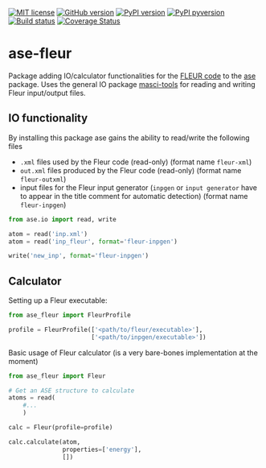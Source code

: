 [![MIT license](https://img.shields.io/badge/license-MIT-blue.svg)](LICENSE)
[![GitHub version](https://img.shields.io/github/v/tag/JuDFTTeam/ase-fleur?include_prereleases&label=GitHub%20version&logo=GitHub)](https://github.com/JuDFTteam/ase-fleur/releases)
[![PyPI version](https://img.shields.io/pypi/v/ase-fleur)](https://pypi.org/project/ase-fleur/)
[![PyPI pyversion](https://img.shields.io/pypi/pyversions/ase-fleur)](https://pypi.org/project/ase-fleur/)
[![Build status](https://github.com/JuDFTteam/ase-fleur/workflows/ase-fleur/badge.svg?branch=develop&event=push)](https://github.com/JuDFTteam/ase-fleur/actions)
[![Coverage Status](https://codecov.io/gh/JuDFTteam/ase-fleur/branch/develop/graph/badge.svg)](https://codecov.io/gh/JuDFTteam/ase-fleur)

# ase-fleur
Package adding IO/calculator functionalities for the [FLEUR code](https://www.flapw.de) to the [ase](https://www.pypi.org/project/ase) package.
Uses the general IO package [masci-tools](https://pypi.org/project/ase-fleur/) for reading and writing Fleur input/output files.

## IO functionality

By installing this package ase gains the ability to read/write the following files

- ``.xml`` files used by the Fleur code (read-only) (format name ``fleur-xml``)
- ``out.xml`` files produced by the Fleur code (read-only) (format name ``fleur-outxml``)
- input files for the Fleur input generator (``inpgen`` or ``input generator`` have to appear in the title comment for automatic detection) (format name ``fleur-inpgen``)

```python
from ase.io import read, write

atom = read('inp.xml')
atom = read('inp_fleur', format='fleur-inpgen')

write('new_inp', format='fleur-inpgen')
```

## Calculator

Setting up a Fleur executable:
```python
from ase_fleur import FleurProfile

profile = FleurProfile(['<path/to/fleur/executable>'],
                       ['<path/to/inpgen/executable>'])
```

Basic usage of Fleur calculator (is a very bare-bones implementation at the moment)

```python
from ase_fleur import Fleur

# Get an ASE structure to calculate
atoms = read(
    #...
    )

calc = Fleur(profile=profile)

calc.calculate(atom,
               properties=['energy'],
               [])
```
